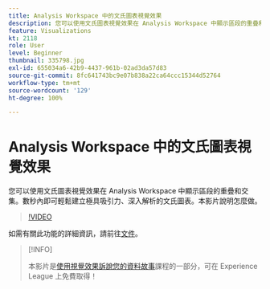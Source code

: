 ```yaml
---
title: Analysis Workspace 中的文氏圖表視覺效果
description: 您可以使用文氏圖表視覺效果在 Analysis Workspace 中顯示區段的重疊和交集。數秒內即可輕鬆建立極具吸引力、深入解析的文氏圖表。本影片說明怎麼做。
feature: Visualizations
kt: 2118
role: User
level: Beginner
thumbnail: 335798.jpg
exl-id: 655034a6-42b9-4437-961b-02ad3da57d83
source-git-commit: 8fc641743bc9e07b838a22ca64ccc15344d52764
workflow-type: tm+mt
source-wordcount: '129'
ht-degree: 100%

---
```


# Analysis Workspace 中的文氏圖表視覺效果

您可以使用文氏圖表視覺效果在 Analysis Workspace 中顯示區段的重疊和交集。數秒內即可輕鬆建立極具吸引力、深入解析的文氏圖表。本影片說明怎麼做。

>[!VIDEO](https://video.tv.adobe.com/v/335798/?quality=12&learn=on)

如需有關此功能的詳細資訊，請前往[文件](https://experienceleague.adobe.com/docs/analytics/analyze/analysis-workspace/visualizations/venn.html?lang=zh-Hant)。

>[!INFO]
>
> 本影片是[使用視覺效果訴說您的資料故事](https://experienceleague.adobe.com/?recommended=Analytics-U-1-2021.1.visualizations)課程的一部分，可在 Experience League 上免費取得！
